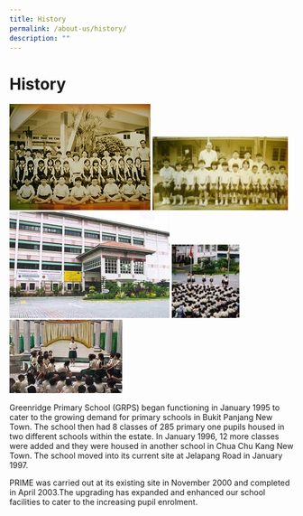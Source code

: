 ```yaml
---
title: History
permalink: /about-us/history/
description: ""
---
```

# History

![](/images/About%20Us/history1.jpg)
![](/images/About%20Us/history2.jpg)
![](/images/About%20Us/history3.jpg)
![](/images/About%20Us/history4.jpg)
![](/images/About%20Us/history5.jpg)

Greenridge Primary School (GRPS) began functioning in January 1995 to cater to the growing demand for primary schools in Bukit Panjang New Town. The school then had 8 classes of 285 primary one pupils housed in two different schools within the estate. In January 1996, 12 more classes were added and they were housed in another school in Chua Chu Kang New Town. The school moved into its current site at Jelapang Road in January 1997.

PRIME was carried out at its existing site in November 2000 and completed in April 2003.The upgrading has expanded and enhanced our school facilities to cater to the increasing pupil enrolment.